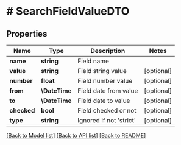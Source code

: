 # # SearchFieldValueDTO

## Properties

Name | Type | Description | Notes
------------ | ------------- | ------------- | -------------
**name** | **string** | Field name |
**value** | **string** | Field string value | [optional]
**number** | **float** | Field number value | [optional]
**from** | **\DateTime** | Field date from value | [optional]
**to** | **\DateTime** | Field date to value | [optional]
**checked** | **bool** | Field checked or not | [optional]
**type** | **string** | Ignored if not &#39;strict&#39; | [optional]

[[Back to Model list]](../../README.md#models) [[Back to API list]](../../README.md#endpoints) [[Back to README]](../../README.md)
